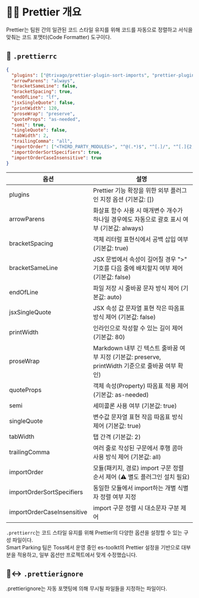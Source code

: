 # 🕵️‍♂️ Prettier 개요

Prettier는 팀원 간의 일관된 코드 스타일 유지를 위해 코드를 자동으로 정렬하고 서식을 맞춰는 코드 포맷터(Code Formatter) 도구이다.

## 📝 `.prettierrc`

```json
{
  "plugins": ["@trivago/prettier-plugin-sort-imports", "prettier-plugin-tailwindcss"],
  "arrowParens": "always",
  "bracketSameLine": false,
  "bracketSpacing": true,
  "endOfLine": "lf",
  "jsxSingleQuote": false,
  "printWidth": 120,
  "proseWrap": "preserve",
  "quoteProps": "as-needed",
  "semi": true,
  "singleQuote": false,
  "tabWidth": 2,
  "trailingComma": "all",
  "importOrder": ["<THIRD_PARTY_MODULES>", "^@(.*)$", "^[.]/", "^[.]{2,}/"],
  "importOrderSortSpecifiers": true,
  "importOrderCaseInsensitive": true
}
```

| 옵션 | 설명 |
|--|--|
| plugins | Prettier 기능 확장을 위한 외부 플러그인 지정 옵션 (기본값: []) |
| arrowParens | 화살표 함수 사용 시 매개변수 개수가 하나일 경우에도 자동으로 괄호 표시 여부 (기본값: always) |
| bracketSpacing | 객체 리터럴 표현식에서 공백 삽입 여부 (기본값: true) |
| bracketSameLine | JSX 문법에서 속성이 길어질 경우 ">" 기호를 다음 줄에 배치할지 여부 제어 (기본값: false) |
| endOfLine | 파일 저장 시 줄바꿈 문자 방식 제어 (기본값: auto) |
| jsxSingleQuote | JSX 속성 값 문자열 표현 작은 따옴표 방식 제어 (기본값: false) |
| printWidth | 인라인으로 작성할 수 있는 길이 제어 (기본값: 80) |
| proseWrap | Markdown 내부 긴 텍스트 줄바꿈 여부 지정 (기본값: preserve, printWidth 기준으로 줄바꿈 여부 확인) |
| quoteProps | 객체 속성(Property) 따옴표 적용 제어 (기본값: as-needed) |
| semi | 세미콜론 사용 여부 (기본값: true) |
| singleQuote | 변수값 문자열 표현 작음 따옴표 방식 제어 (기본값: true) |
| tabWidth | 탭 간격 (기본값: 2) |
| trailingComma | 여러 줄로 작성된 구문에서 후행 콤마 사용 방식 제어 (기본값: all) |
| importOrder | 모듈(패키지, 경로) import 구문 정렬 순서 제어 (⚠️ 별도 플러그인 설치 필요) |
| importOrderSortSpecifiers | 동일한 모듈에서 import하는 개별 식별자 정렬 여부 지정 |
| importOrderCaseInsensitive | import 구문 정렬 시 대소문자 구분 제어 |

`.prettierrc`는 코드 스타일 유지를 위해 Prettier의 다양한 옵션을 설정할 수 있는 구성 파일이다. <br />
Smart Parking 팀은 Toss에서 운영 중인 es-toolkt의 Prettier 설정을 기반으로 대부분을 적용하고, 일부 옵션만 프로젝트에서 맞게 수정했습니다.

## 🙂‍↔️ `.prettierignore`

.prettierignore는 자동 포맷팅에 의해 무시될 파일들을 지정하는 파일이다.